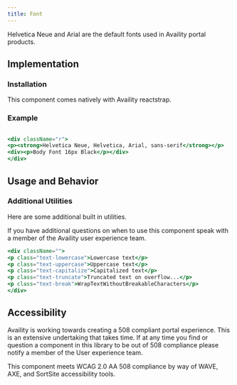 ```yaml
---
title: Font
---
```


Helvetica Neue and Arial are the default fonts used in Availity portal products.

## Implementation 

### Installation
This component comes natively with Availity reactstrap. 

### Example

```jsx live=true viewCode=true

<div className="r">
<p><strong>Helvetica Neue, Helvetica, Arial, sans-serif</strong></p>
<div><p>Body Font 16px Black</p></div>
</div>
```

## Usage and Behavior

### Additional Utilities

Here are some additional built in utilities. 

<div class="disclaimer">
  If you have additional questions on when to use this component speak with a member of the Availity user experience team.
</div>

```jsx live=true viewCode=false
<div className="">
<p class="text-lowercase">Lowercase text</p>
<p class="text-uppercase">Uppercase text</p>
<p class="text-capitalize">Capitalized text</p>
<p class="text-truncate">Truncated text on overflow...</p>
<p class="text-break">WrapTextWithoutBreakableCharacters</p>
</div>
```


##  Accessibility

Availity is working towards creating a 508 compliant portal experience. This is an extensive undertaking that takes time. 
If at any time you find or question a component in this library to be out of 508 compliance please notify a member of the
User experience team.

<div class="disclaimer">
  This component meets WCAG 2.0 AA 508 compliance by way of WAVE, AXE, and SortSite accessibility tools.
</div>




